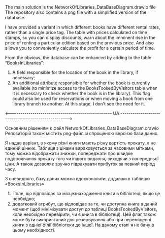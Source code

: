 The main solution is the NetworkOfLibraries_DataBaseDiagram.drawio file
The repository also contains a png file with a simplified version of the database.

I have provided a variant in which different books have different rental rates, rather than a single price tag. The table with prices calculated on time stamps, so you can display discounts, warn about the imminent rise in the price of renting a particular edition based on the previous price. And also allows you to conveniently calculate the profit for a certain period of time.

From the obvious, the database can be enhanced by adding to the table “BooksInLibraries”: 
  1) A field responsible for the location of the book in the library, if necessary;
  2) An additional attribute responsible for whether the book is currently available (to minimize access to the BooksTookedByVisitors table when it is necessary to check whether the book is in the library). This flag could also be used for reservations or when moving a book from one library branch to another.
At this stage, I don't see the need for it.


<--------------------------------------------------- UA --------------------------------------------------->

Основним рішенням є файл NetworkOfLibraries_DataBaseDiagram.drawio
Репозиторій також містить png-файл зі спрощеною версією бази даних.

Я надав варіант, в якому різні книги мають різну вартість прокату, а не єдиний цінник. Таблиця з цінами вираховується за часовими мітками, тому можна відображати знижки, попереджати про швидке подорожчання прокату того чи іншого видання, виходячи з попередньої ціни. А також дозволяє зручно підрахувати прибуток за певний період часу.

З очевидного, базу даних можна вдосконалити, додавши в таблицю «BooksInLibraries» 
  1) Поле, що відповідає за місцезнаходження книги в бібліотеці, якщо це необхідно;
  2) додатковий атрибут, що відповідає за те, чи доступна книга в даний момент (щоб мінімізувати доступ до таблиці BooksTookedByVisitors, коли необхідно перевірити, чи є книга в бібліотеці). Цей флаг також може бути використаний для резервування або при переміщенні книги з однієї філії бібліотеки до іншої.
На даному етапі я не бачу в цьому необхідності.
